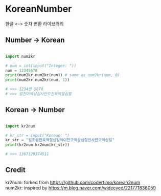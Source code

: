 # KoreanNumber

한글 <-> 숫자 변환 라이브러리

## Number -> Korean

```python

import num2kr

# num = int(input("Integer: "))
num = 12345678
print(num2kr.num2kr(num)) # same as num2kr(num, 0)
print(num2kr.num2kr(num, 1))

# >>> 1234만 5678
# >>> 일천이백삼십사만오천육백칠십팔

```

## Korean -> Number

```python

import kr2num

# kr_str = input("Korean: ")
kr_str = "일조삼천육백칠십일억이천구백삼십칠만사천오백십일"
print(kr2num.kr2num(kr_str))

# >>> 1367129374511

```


## Credit

kr2num: forked from https://github.com/codertimo/korean2num  
num2kr: inspired by https://m.blog.naver.com/wideeyed/221771836059
